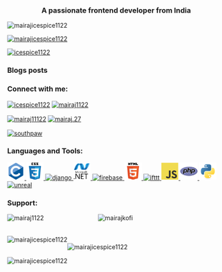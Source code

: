 <h3 align="center">A passionate frontend developer from India</h3>

<p align="left"> <img src="https://komarev.com/ghpvc/?username=mairajicespice1122&label=Profile%20views&color=0e75b6&style=flat" alt="mairajicespice1122" /> </p>

<p align="left"> <a href="https://github.com/ryo-ma/github-profile-trophy"><img src="https://github-profile-trophy.vercel.app/?username=mairajicespice1122" alt="mairajicespice1122" /></a> </p>

<p align="left"> <a href="https://twitter.com/icespice1122" target="blank"><img src="https://img.shields.io/twitter/follow/icespice1122?logo=twitter&style=for-the-badge" alt="icespice1122" /></a> </p>

### Blogs posts
<!-- BLOG-POST-LIST:START -->
<!-- BLOG-POST-LIST:END -->

<h3 align="left">Connect with me:</h3>
<p align="left">


<a href="https://twitter.com/icespice1122" target="blank"><img align="center" src="https://raw.githubusercontent.com/rahuldkjain/github-profile-readme-generator/master/src/images/icons/Social/twitter.svg" alt="icespice1122" height="30" width="40" /></a>
<a href="https://linkedin.com/in/mairaj1122" target="blank"><img align="center" src="https://raw.githubusercontent.com/rahuldkjain/github-profile-readme-generator/master/src/images/icons/Social/linked-in-alt.svg" alt="mairaj1122" height="30" width="40" /></a>

<a href="https://fb.com/mairaj11122" target="blank"><img align="center" src="https://raw.githubusercontent.com/rahuldkjain/github-profile-readme-generator/master/src/images/icons/Social/facebook.svg" alt="mairaj11122" height="30" width="40" /></a>
<a href="https://instagram.com/mairaj.27" target="blank"><img align="center" src="https://raw.githubusercontent.com/rahuldkjain/github-profile-readme-generator/master/src/images/icons/Social/instagram.svg" alt="mairaj.27" height="30" width="40" /></a>

<a href="https://www.youtube.com/c/southpaw" target="blank"><img align="center" src="https://raw.githubusercontent.com/rahuldkjain/github-profile-readme-generator/master/src/images/icons/Social/youtube.svg" alt="southpaw" height="30" width="40" /></a>


<h3 align="left">Languages and Tools:</h3>
<p align="left"> <a href="https://www.cprogramming.com/" target="_blank" rel="noreferrer"> <img src="https://raw.githubusercontent.com/devicons/devicon/master/icons/c/c-original.svg" alt="c" width="40" height="40"/> </a> <a href="https://www.w3schools.com/css/" target="_blank" rel="noreferrer"> <img src="https://raw.githubusercontent.com/devicons/devicon/master/icons/css3/css3-original-wordmark.svg" alt="css3" width="40" height="40"/> </a> <a href="https://www.djangoproject.com/" target="_blank" rel="noreferrer"> <img src="https://cdn.worldvectorlogo.com/logos/django.svg" alt="django" width="40" height="40"/> </a> <a href="https://dotnet.microsoft.com/" target="_blank" rel="noreferrer"> <img src="https://raw.githubusercontent.com/devicons/devicon/master/icons/dot-net/dot-net-original-wordmark.svg" alt="dotnet" width="40" height="40"/> </a> <a href="https://firebase.google.com/" target="_blank" rel="noreferrer"> <img src="https://www.vectorlogo.zone/logos/firebase/firebase-icon.svg" alt="firebase" width="40" height="40"/> </a> <a href="https://www.w3.org/html/" target="_blank" rel="noreferrer"> <img src="https://raw.githubusercontent.com/devicons/devicon/master/icons/html5/html5-original-wordmark.svg" alt="html5" width="40" height="40"/> </a> <a href="https://ifttt.com/" target="_blank" rel="noreferrer"> <img src="https://www.vectorlogo.zone/logos/ifttt/ifttt-ar21.svg" alt="ifttt" width="40" height="40"/> </a> <a href="https://developer.mozilla.org/en-US/docs/Web/JavaScript" target="_blank" rel="noreferrer"> <img src="https://raw.githubusercontent.com/devicons/devicon/master/icons/javascript/javascript-original.svg" alt="javascript" width="40" height="40"/> </a> <a href="https://www.php.net" target="_blank" rel="noreferrer"> <img src="https://raw.githubusercontent.com/devicons/devicon/master/icons/php/php-original.svg" alt="php" width="40" height="40"/> </a> <a href="https://www.python.org" target="_blank" rel="noreferrer"> <img src="https://raw.githubusercontent.com/devicons/devicon/master/icons/python/python-original.svg" alt="python" width="40" height="40"/> </a> <a href="https://unrealengine.com/" target="_blank" rel="noreferrer"> <img src="https://raw.githubusercontent.com/kenangundogan/fontisto/036b7eca71aab1bef8e6a0518f7329f13ed62f6b/icons/svg/brand/unreal-engine.svg" alt="unreal" width="40" height="40"/> </a> </p>

<h3 align="left">Support:</h3>
<p><a href="https://www.buymeacoffee.com/mairaj1122 "> <img align="left" src="https://cdn.buymeacoffee.com/buttons/v2/default-yellow.png" height="50" width="210" alt="mairaj1122 " /></a><a href="https://ko-fi.com/mairajkofi"> <img align="left" src="https://cdn.ko-fi.com/cdn/kofi3.png?v=3" height="50" width="210" alt="mairajkofi" /></a></p><br><br>

<p><img align="left" src="https://github-readme-stats.vercel.app/api/top-langs?username=mairajicespice1122&show_icons=true&locale=en&layout=compact" alt="mairajicespice1122" /></p>

<p>&nbsp;<img align="center" src="https://github-readme-stats.vercel.app/api?username=mairajicespice1122&show_icons=true&locale=en" alt="mairajicespice1122" /></p>

<p><img align="center" src="https://github-readme-streak-stats.herokuapp.com/?user=mairajicespice1122&" alt="mairajicespice1122" /></p>
